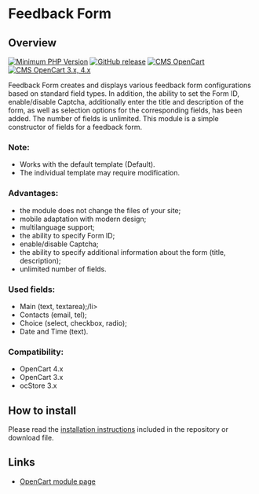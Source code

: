 <!DOCTYPE html>
<html lang="en">
<head></head>
<body>
    <h1>Feedback Form</h1>
    <h2>Overview</h2>
    <p>
        <a href="https://php.net/" rel="nofollow"><img src="https://img.shields.io/badge/php->=7.3-8892bf?style=flat-square" alt="Minimum PHP Version"></a>
        <a href="https://php.net/" rel="nofollow"><img src="https://img.shields.io/badge/release-v1.0.0-0d7fc0" alt="GitHub release"></a>
        <a href="https://php.net/" rel="nofollow"><img src="https://img.shields.io/badge/cms-opencart-2bbdec" alt="CMS OpenCart"></a>
        <a href="https://php.net/" rel="nofollow"><img src="https://img.shields.io/badge/opencart-3.x, 4.x-2bbdec" alt="CMS OpenCart 3.x, 4.x"></a>
    </p>
    <p>Feedback Form creates and displays various feedback form configurations based on standard field types. In addition, the ability to set the Form ID, enable/disable Captcha, additionally enter the title and description of the form, as well as selection options for the corresponding fields, has been added. The number of fields is unlimited. This module is a simple constructor of fields for a feedback form.</p>
    <h3>Note:</h3>
    <p>
        <ul>
            <li>Works with the default template (Default).</li>
            <li>The individual template may require modification.</li>
        </ul>
    </p>
    <h3>Advantages:</h3>
    <p>
        <ul>
            <li>the module does not change the files of your site;</li>
            <li>mobile adaptation with modern design;</li>
            <li>multilanguage support;</li>
            <li>the ability to specify Form ID;</li>
            <li>enable/disable Captcha;</li>
            <li>the ability to specify additional information about the form (title, description);</li>
            <li>unlimited number of fields.</li>
        </ul>
    </p>
    <h3>Used fields:</h3>
    <p>
        <ul>
            <li>Main (text, textarea);/li>
            <li>Contacts (email, tel);</li>
            <li>Choice (select, checkbox, radio);</li>
            <li>Date and Time (text).</li>
        </ul>
    </p>
    <h3>Compatibility:</h3>
    <p>
        <ul>
            <li>OpenCart 4.x</li>
            <li>OpenCart 3.x</li>
            <li>ocStore 3.x</li>
        </ul>
    </p>
    <h2>How to install</h2>
    <p>Please read the <a href="/INSTALL.md">installation instructions</a> included in the repository or download file.</p>
    <h2>Links</h2>
    <p>
        <ul>
            <li>
                <a href="https://www.opencart.com/index.php?route=marketplace/extension/info&extension_id=46565" rel="nofollow">OpenCart module page</a>
            </li>
        </ul>
    </p>
</body>
</html>

